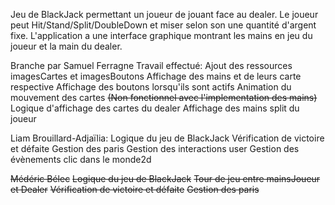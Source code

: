 Jeu de BlackJack permettant un joueur de jouant face au dealer. Le joueur peut Hit/Stand/Split/DoubleDown et miser selon son une quantité d'argent fixe. L'application a une interface graphique montrant les mains en jeu du joueur et la main du dealer.

Branche par Samuel Ferragne
Travail effectué:
Ajout des ressources imagesCartes et imagesBoutons
Affichage des mains et de leurs carte respective
Affichage des boutons lorsqu'ils sont actifs
Animation du mouvement des cartes ~~(Non fonctionnel avec l'implementation des mains)~~
Logique d'affichage des cartes du dealer
Affichage des mains split du joueur

Liam Brouillard-Adjaïlia:
Logique du jeu de BlackJack
Vérification de victoire et défaite
Gestion des paris
Gestion des interactions user
Gestion des évènements clic dans le monde2d

~~Médéric Bélec~~
~~Logique du jeu de BlackJack~~
~~Tour de jeu entre mainsJoueur et Dealer~~
~~Vérification de victoire et défaite~~
~~Gestion des paris~~
